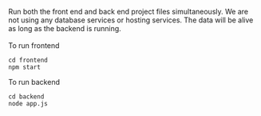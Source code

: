 Run both the front end and back end project files simultaneously. We are not using any database services or hosting services. 
The data will be alive as long as the backend is running. 
<br><br>
To run frontend<br>
```
cd frontend
npm start
```

To run backend<br>
```
cd backend
node app.js
```